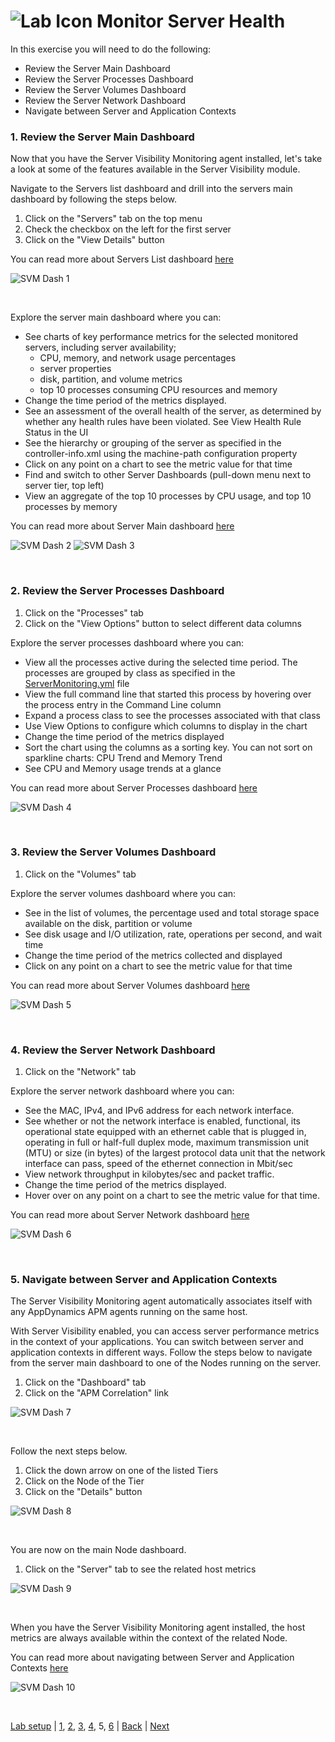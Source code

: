 ![Lab Icon](./assets/images/lab-icon.png) Monitor Server Health
=========================================================================

In this exercise you will need to do the following:
- Review the Server Main Dashboard
- Review the Server Processes Dashboard
- Review the Server Volumes Dashboard
- Review the Server Network Dashboard
- Navigate between Server and Application Contexts


### **1.** Review the Server Main Dashboard

Now that you have the Server Visibility Monitoring agent installed, let's take a look at some of the features available in the Server Visibility module.

Navigate to the Servers list dashboard and drill into the servers main dashboard by following the steps below.

1. Click on the "Servers" tab on the top menu
2. Check the checkbox on the left for the first server
3. Click on the "View Details" button 

You can read more about Servers List dashboard [here](https://docs.appdynamics.com/display/latest/Servers+List)

![SVM Dash 1](./assets/images/05-svm-dashboard-01.png)

<br>

Explore the server main dashboard where you can:

- See charts of key performance metrics for the selected monitored servers, including server availability; 
  - CPU, memory, and network usage percentages 
  - server properties
  - disk, partition, and volume metrics
  - top 10 processes consuming CPU resources and memory
- Change the time period of the metrics displayed.
- See an assessment of the overall health of the server, as determined by whether any health rules have been violated. See 
View Health Rule Status in the UI 
- See the hierarchy or grouping of the server as specified in the controller-info.xml using the machine-path configuration property
- Click on any point on a chart to see the metric value for that time
- Find and switch to other Server Dashboards (pull-down menu next to server tier, top left)
- View an aggregate of the top 10 processes by CPU usage, and top 10 processes by memory

You can read more about Server Main dashboard [here](https://docs.appdynamics.com/display/latest/Server+Dashboard)

![SVM Dash 2](./assets/images/05-svm-dashboard-02.png)
![SVM Dash 3](./assets/images/05-svm-dashboard-03.png)

<br>

### **2.** Review the Server Processes Dashboard

1. Click on the "Processes" tab
2. Click on the "View Options" button to select different data columns


Explore the server processes dashboard where you can:

- View all the processes active during the selected time period. The processes are grouped by class as specified in the [ServerMonitoring.yml](https://docs.appdynamics.com/display/latest/Machine+Agent+Settings+for+Server+Visibility) file
- View the full command line that started this process by hovering over the process entry in the Command Line column
- Expand a process class to see the processes associated with that class
- Use View Options to configure which columns to display in the chart
- Change the time period of the metrics displayed
- Sort the chart using the columns as a sorting key. You can not sort on sparkline charts: CPU Trend and Memory Trend
- See CPU and Memory usage trends at a glance


You can read more about Server Processes dashboard [here](https://docs.appdynamics.com/display/latest/Server+Process+Metrics)

![SVM Dash 4](./assets/images/05-svm-dashboard-04.png)

<br>

### **3.** Review the Server Volumes Dashboard

1. Click on the "Volumes" tab
   
Explore the server volumes dashboard where you can:

- See in the list of volumes, the percentage used and total storage space available on the disk, partition or volume
- See disk usage and I/O utilization, rate, operations per second, and wait time
- Change the time period of the metrics collected and displayed
- Click on any point on a chart to see the metric value for that time
  

You can read more about Server Volumes dashboard [here](https://docs.appdynamics.com/display/latest/Server+Volumes+Metrics)

![SVM Dash 5](./assets/images/05-svm-dashboard-05.png)

<br>

### **4.** Review the Server Network Dashboard

1. Click on the "Network" tab
   
Explore the server network dashboard where you can:

- See the MAC, IPv4, and IPv6 address for each network interface.
- See whether or not the network interface is enabled, functional, its operational state equipped with an ethernet cable that is plugged in, operating in full or half-full duplex mode, maximum transmission unit (MTU) or size (in bytes) of the largest protocol data unit that the network interface can pass, speed of the ethernet connection in Mbit/sec
- View network throughput in kilobytes/sec and packet traffic.
- Change the time period of the metrics displayed.
- Hover over on any point on a chart to see the metric value for that time.
  

You can read more about Server Network dashboard [here](https://docs.appdynamics.com/display/latest/Server+Network+Metrics)

![SVM Dash 6](./assets/images/05-svm-dashboard-06.png)

<br>

### **5.** Navigate between Server and Application Contexts

The Server Visibility Monitoring agent automatically associates itself with any AppDynamics APM agents running on the same host.

With Server Visibility enabled, you can access server performance metrics in the context of your applications.    You can switch between server and application contexts in different ways.  Follow the steps below to navigate from the server main dashboard to one of the Nodes running on the server.

1. Click on the "Dashboard" tab
2. Click on the "APM Correlation" link
   
![SVM Dash 7](./assets/images/05-svm-dashboard-07.png)

<br>

Follow the next steps below.

1. Click the down arrow on one of the listed Tiers
2. Click on the Node of the Tier
3. Click on the "Details" button

![SVM Dash 8](./assets/images/05-svm-dashboard-08.png)

<br>

You are now on the main Node dashboard.

1. Click on the "Server" tab to see the related host metrics

![SVM Dash 9](./assets/images/05-svm-dashboard-09.png)

<br>

When you have the Server Visibility Monitoring agent installed, the host metrics are always available within the context of the related Node.

You can read more about navigating between Server and Application Contexts [here](https://docs.appdynamics.com/display/PRO45/Navigating+Between+Server+and+Application+Contexts)

![SVM Dash 10](./assets/images/05-svm-dashboard-10.png)

<br>

[Lab setup](../101-00-appd-vm-setup/lab-exercise-01.md) | [1](lab-exercise-01.md), [2](lab-exercise-02.md), [3](lab-exercise-03.md), [4](lab-exercise-04.md), 5, [6](lab-exercise-06.md) | [Back](lab-exercise-04.md) | [Next](lab-exercise-06.md)


